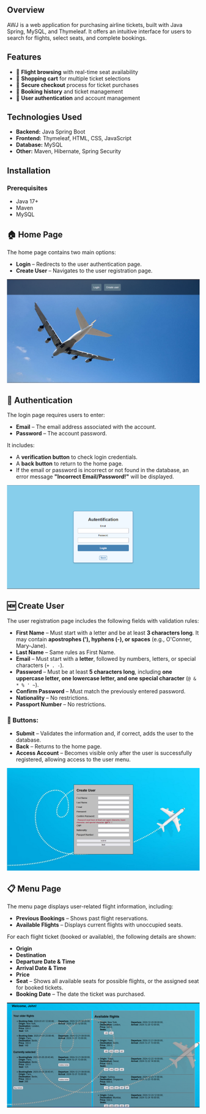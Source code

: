 ## Overview  
AWJ is a web application for purchasing airline tickets, built with Java Spring, MySQL, and Thymeleaf. It offers an intuitive interface for users to search for flights, select seats, and complete bookings.

## Features  
- 🛫 **Flight browsing** with real-time seat availability  
- 🛒 **Shopping cart** for multiple ticket selections  
- 🔐 **Secure checkout** process for ticket purchases  
- 📜 **Booking history** and ticket management  
- 👤 **User authentication** and account management  

## Technologies Used  
- **Backend:** Java Spring Boot  
- **Frontend:** Thymeleaf, HTML, CSS, JavaScript  
- **Database:** MySQL  
- **Other:** Maven, Hibernate, Spring Security  

## Installation  

### Prerequisites  
- Java 17+  
- Maven  
- MySQL  


## 🏠 Home Page  

The home page contains two main options:  

- **Login** – Redirects to the user authentication page.  
- **Create User** – Navigates to the user registration page.

  
![Alt Text](pictures/home-page.png)
<br>


## 🔑 Authentication  

The login page requires users to enter:  

- **Email** – The email address associated with the account.  
- **Password** – The account password.  

It includes:  

- A **verification button** to check login credentials.  
- A **back button** to return to the home page.  
- If the email or password is incorrect or not found in the database, an error message **"Incorrect Email/Password!"** will be displayed.


![Alt Text](pictures/login.png)
<br>


## 🆕 Create User  

The user registration page includes the following fields with validation rules:  

- **First Name** – Must start with a letter and be at least **3 characters long**. It may contain **apostrophes ('), hyphens (-), or spaces** (e.g., O'Conner, Mary-Jane).  
- **Last Name** – Same rules as First Name.  
- **Email** – Must start with a **letter**, followed by numbers, letters, or special characters (`+ . -`).  
- **Password** – Must be at least **5 characters long**, including **one uppercase letter, one lowercase letter, and one special character** (`@ & * % ' ~`).  
- **Confirm Password** – Must match the previously entered password.  
- **Nationality** – No restrictions.  
- **Passport Number** – No restrictions.  

### 📌 Buttons:  
- **Submit** – Validates the information and, if correct, adds the user to the database.  
- **Back** – Returns to the home page.  
- **Access Account** – Becomes visible only after the user is successfully registered, allowing access to the user menu.


![Alt Text](pictures/create-user-unchecked.png)
<br>


## 📋 Menu Page  

The menu page displays user-related flight information, including:  

- **Previous Bookings** – Shows past flight reservations.  
- **Available Flights** – Displays current flights with unoccupied seats.  

For each flight ticket (booked or available), the following details are shown:  

- **Origin**  
- **Destination**  
- **Departure Date & Time**  
- **Arrival Date & Time**  
- **Price**  
- **Seat** – Shows all available seats for possible flights, or the assigned seat for booked tickets.  
- **Booking Date** – The date the ticket was purchased.


![Alt Text](pictures/menu-user-2.png)
